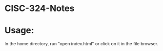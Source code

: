# CISC-324-Notes
<h1> Usage: </h1>
In the home directory, run "open index.html" or click on it in the file browser.
